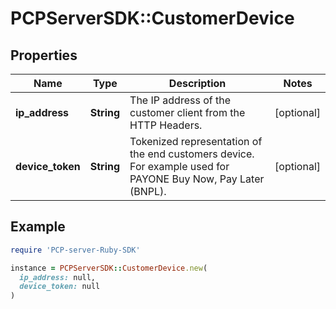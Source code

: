 # PCPServerSDK::CustomerDevice

## Properties

| Name | Type | Description | Notes |
| ---- | ---- | ----------- | ----- |
| **ip_address** | **String** | The IP address of the customer client from the HTTP Headers. | [optional] |
| **device_token** | **String** | Tokenized representation of the end customers device. For example used for PAYONE Buy Now, Pay Later (BNPL). | [optional] |

## Example

```ruby
require 'PCP-server-Ruby-SDK'

instance = PCPServerSDK::CustomerDevice.new(
  ip_address: null,
  device_token: null
)
```

